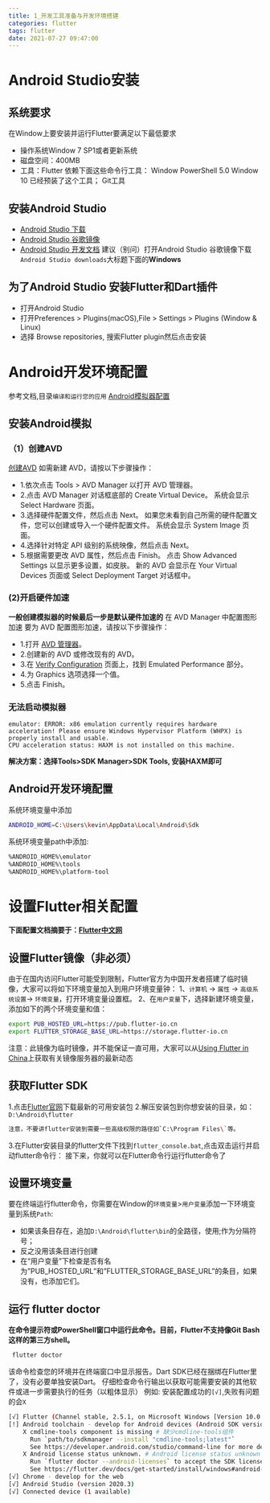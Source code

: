 ```yaml
---
title: 1_开发工具准备与开发环境搭建
categories: flutter
tags: flutter
date: 2021-07-27 09:47:00
---
```


# Android Studio安装

## 系统要求
在Window上要安装并运行Flutter要满足以下最低要求
* 操作系统Window 7 SP1或者更新系统
* 磁盘空间：400MB
* 工具：Flutter 依赖下面这些命令行工具：
    Window PowerShell 5.0 Window 10 已经预装了这个工具；
    Git工具 

## 安装Android Studio
* [Android Studio 下载](https://developer.android.com/studio)
* [Android Studio 谷歌镜像](https://developer.android.google.cn/studio)
* [Android Studio 开发文档](https://developer.android.google.cn/studio/intro)
建议（别问）打开Android Studio 谷歌镜像下载`Android Studio downloads`大标题下面的**Windows**

## 为了Android Studio 安装Flutter和Dart插件
* 打开Android Studio
* 打开Preferences > Plugins(macOS),File > Settings > Plugins (Window & Linux)
* 选择 Browse repositories, 搜索Flutter plugin然后点击安装

# Android开发环境配置
参考文档,目录`编译和运行您的应用`
[Android模拟器配置](https://developer.android.google.cn/studio/run)

## 安装Android模拟
### （1）创建AVD
[创建AVD](https://developer.android.google.cn/studio/run/managing-avds#createavd)
如需新建 AVD，请按以下步骤操作：
* 1.依次点击 Tools > AVD Manager 以打开 AVD 管理器。
* 2.点击 AVD Manager 对话框底部的 Create Virtual Device。
    系统会显示 Select Hardware 页面。
* 3.选择硬件配置文件，然后点击 Next。
    如果您未看到自己所需的硬件配置文件，您可以创建或导入一个硬件配置文件。
    系统会显示 System Image 页面。
* 4.选择针对特定 API 级别的系统映像，然后点击 Next。
* 5.根据需要更改 AVD 属性，然后点击 Finish。
    点击 Show Advanced Settings 以显示更多设置，如皮肤。
    新的 AVD 会显示在 Your Virtual Devices 页面或 Select Deployment Target 对话框中。

### (2)开启硬件加速
**一般创建模拟器的时候最后一步是默认硬件加速的**
在 AVD Manager 中配置图形加速
要为 AVD 配置图形加速，请按以下步骤操作：
* 1.打开 [AVD 管理器](https://developer.android.google.cn/studio/run/managing-avds#viewing)。
* 2.创建新的 AVD 或修改现有的 AVD。
* 3.在 [Verify Configuration](https://developer.android.google.cn/studio/run/managing-avds#verifyconfigpage) 页面上，找到 Emulated Performance 部分。
* 4.为 Graphics 选项选择一个值。
* 5.点击 Finish。

### 无法启动模拟器
```base
emulator: ERROR: x86 emulation currently requires hardware acceleration! Please ensure Windows Hypervisor Platform (WHPX) is properly install and usable.
CPU acceleration status: HAXM is not installed on this machine.
```
**解决方案：选择Tools>SDK Manager>SDK Tools, 安装HAXM即可**

## Android开发环境配置

系统环境变量中添加

```bash
ANDROID_HOME=C:\Users\kevin\AppData\Local\Android\Sdk
```

系统环境变量path中添加:
```bash
%ANDROID_HOME%\emulator
%ANDROID_HOME%\tools
%ANDROID_HOME%\platform-tool
```


# 设置Flutter相关配置

**下面配置文档摘要于：[Flutter中文网](https://flutterchina.club/setup-windows/)**
## 设置Flutter镜像（非必须）
由于在国内访问Flutter可能受到限制，Flutter官方为中国开发者搭建了临时镜像，大家可以将如下环境变量加入到用户环境变量钟：
1、`计算机` -> `属性` -> `高级系统设置`-> `环境变量`，打开环境变量设置框。
2、在`用户变量`下，选择新建环境变量，添加如下的两个环境变量和值：
```bash
export PUB_HOSTED_URL=https://pub.flutter-io.cn
export FLUTTER_STORAGE_BASE_URL=https://storage.flutter-io.cn
```
注意：此镜像为临时镜像，并不能保证一直可用，大家可以从[Using Flutter in China](https://flutter.dev/community/china)上获取有关镜像服务器的最新动态


## 获取Flutter SDK
1.点击[Flutter官网](https://flutter.dev/docs/development/tools/sdk/releases#windows)下载最新的可用安装包
2.解压安装包到你想安装的目录，如：`D:\Android\flutter`
```bash
注意，不要讲flutter安装到需要一些高级权限的路径如`C:\Program Files\`等。
```
3.在Flutter安装目录的flutter文件下找到`flutter_console.bat`,点击双击运行并启动flutter命令行：
接下来，你就可以在Flutter命令行运行flutter命令了

## 设置环境变量
要在终端运行flutter命令，你需要在Window的`环境变量`>`用户变量`添加一下环境变量到系统`Path`:
* 如果该条目存在，追加`D:\Android\flutter\bin`的全路径，使用;作为分隔符号；
* 反之没用该条目进行创建
* 在“用户变量”下检查是否有名为”PUB_HOSTED_URL”和”FLUTTER_STORAGE_BASE_URL”的条目，如果没有，也添加它们。

## 运行 flutter doctor
**在命令提示符或PowerShell窗口中运行此命令。目前，Flutter不支持像Git Bash这样的第三方shell。**
```bash
 flutter doctor
```
该命令检查您的环境并在终端窗口中显示报告。Dart SDK已经在捆绑在Flutter里了，没有必要单独安装Dart。 仔细检查命令行输出以获取可能需要安装的其他软件或进一步需要执行的任务（以粗体显示）
例如: 安装配置成功的`[√]`,失败有问题的会`X`
```bash
[√] Flutter (Channel stable, 2.5.1, on Microsoft Windows [Version 10.0.19041.1237], locale zh-CN)
[!] Android toolchain - develop for Android devices (Android SDK version 31.0.0)
    X cmdline-tools component is missing # 缺少cmdline-tools组件
      Run `path/to/sdkmanager --install "cmdline-tools;latest"`
      See https://developer.android.com/studio/command-line for more details.
    X Android license status unknown. # Android license status unknown
      Run `flutter doctor --android-licenses` to accept the SDK licenses.
      See https://flutter.dev/docs/get-started/install/windows#android-setup for more details.
[√] Chrome - develop for the web
[√] Android Studio (version 2020.3)
[√] Connected device (1 available)
```